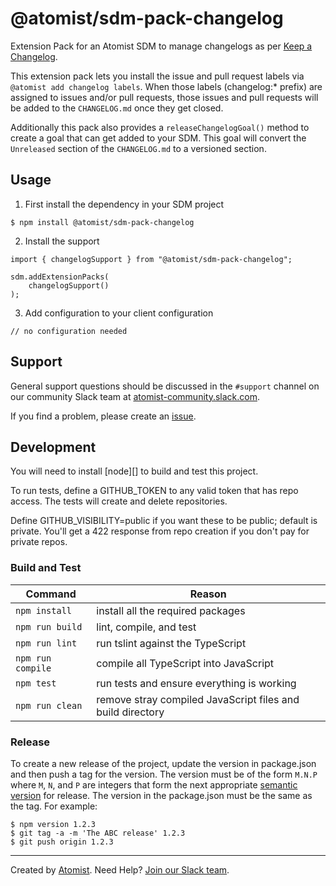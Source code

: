 # @atomist/sdm-pack-changelog

Extension Pack for an Atomist SDM to manage changelogs as per [Keep a Changelog](http://keepachangelog.com/).

This extension pack lets you install the issue and pull request labels via `@atomist add changelog labels`.
When those labels (changelog:* prefix) are assigned to issues and/or pull requests, those issues and pull requests
will be added to the `CHANGELOG.md` once they get closed.

Additionally this pack also provides a `releaseChangelogGoal()` method to create a goal that can get added to 
your SDM. This goal will convert the `Unreleased` section of the `CHANGELOG.md` to a versioned section.   
                                    
## Usage

1. First install the dependency in your SDM project

```
$ npm install @atomist/sdm-pack-changelog
```

2. Install the support

```
import { changelogSupport } from "@atomist/sdm-pack-changelog";

sdm.addExtensionPacks(
    changelogSupport()
);
```

3. Add configuration to your client configuration

```
// no configuration needed
```

## Support

General support questions should be discussed in the `#support`
channel on our community Slack team
at [atomist-community.slack.com][slack].

If you find a problem, please create an [issue][].

[issue]: https://github.com/atomist/automation-client-ts/issues

## Development

You will need to install [node][] to build and test this project.

To run tests, define a GITHUB_TOKEN to any valid token that has repo access. The tests
will create and delete repositories.

Define GITHUB_VISIBILITY=public if you want these to be public; default is private.
You'll get a 422 response from repo creation if you don't pay for private repos.

### Build and Test

Command | Reason
------- | ------
`npm install` | install all the required packages
`npm run build` | lint, compile, and test
`npm run lint` | run tslint against the TypeScript
`npm run compile` | compile all TypeScript into JavaScript
`npm test` | run tests and ensure everything is working
`npm run clean` | remove stray compiled JavaScript files and build directory

### Release

To create a new release of the project, update the version in
package.json and then push a tag for the version.  The version must be
of the form `M.N.P` where `M`, `N`, and `P` are integers that form the
next appropriate [semantic version][semver] for release.  The version
in the package.json must be the same as the tag.  For example:

[semver]: http://semver.org

```
$ npm version 1.2.3
$ git tag -a -m 'The ABC release' 1.2.3
$ git push origin 1.2.3
```
---

Created by [Atomist][atomist].
Need Help?  [Join our Slack team][slack].

[atomist]: https://atomist.com/ (Atomist - Development Automation)
[slack]: https://join.atomist.com/ (Atomist Community Slack)
